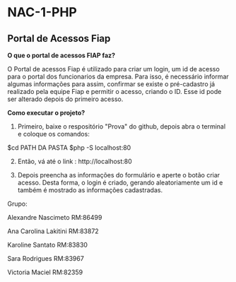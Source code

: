 # NAC-1-PHP
## **Portal de Acessos Fiap**




**O que o portal de acessos FIAP faz?**

O Portal de acessos Fiap é utilizado para criar um login, um id de acesso para o portal dos funcionarios da empresa. Para isso, é necessário informar algumas informações para assim, confirmar se existe o pré-cadastro já realizado pela equipe Fiap e permitir o acesso, criando o ID.  Esse id pode ser alterado depois do primeiro acesso. 


**Como executar o projeto?**

1. Primeiro, baixe o respositório "Prova" do github, depois abra o terminal e coloque os comandos:

  $cd PATH DA PASTA
  $php -S localhost:80

2. Então, vá até o link : http://localhost:80 

3. Depois preencha as informações do formulário e aperte o botão criar acesso. Desta forma, o login é criado, gerando aleatoriamente um id e também é mostrado as informações cadastradas. 







Grupo:

Alexandre Nascimeto RM:86499     

Ana Carolina Lakitini RM:83872

Karoline Santato RM:83830

Sara Rodrigues RM:83967

Victoria Maciel RM:82359




